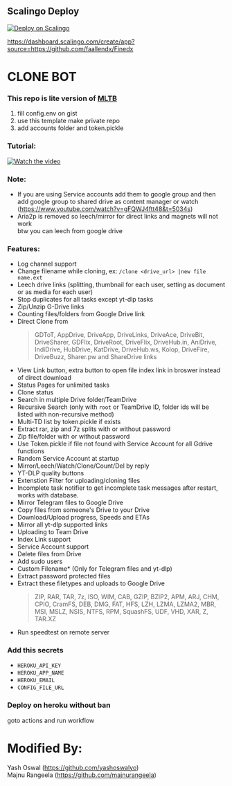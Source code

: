 ## Scalingo Deploy

[![Deploy on Scalingo](https://cdn.scalingo.com/deploy/button.svg)](https://my.scalingo.com/deploy?source=https://github.com/faallendx/finedx#master)

https://dashboard.scalingo.com/create/app?source=https://github.com/faallendx/Finedx

# CLONE BOT
### This repo is lite version of <a href="https://github.com/anasty17/mirror-leech-telegram-bot">MLTB</a>

1. fill config.env on gist <br>
2. use this template make private repo <br>
3. add accounts folder and token.pickle <br>

### Tutorial:
[![Watch the video](https://img.youtube.com/vi/ZK4e7n1jEE0/hqdefault.jpg)](https://youtu.be/ZK4e7n1jEE0)

### Note: 
- If you are using Service accounts add them to google group and then add google group to shared drive as content manager or watch (https://www.youtube.com/watch?v=gFQWJ4ftt48&t=5034s)
- Aria2p is removed so leech/mirror for direct links and magnets will not work <br>
btw you can leech from google drive

### Features:
- Log channel support
- Change filename while cloning, ex: `/clone <drive_url> |new file name.ext`
- Leech drive links (splitting, thumbnail for each user, setting as document or as media for each user)
- Stop duplicates for all tasks except yt-dlp tasks
- Zip/Unzip G-Drive links
- Counting files/folders from Google Drive link
- Direct Clone from 
  > GDToT, AppDrive, DriveApp, DriveLinks, DriveAce, DriveBit, DriveSharer, GDFlix, DriveRoot, DriveFlix, DriveHub.in, AniDrive, IndiDrive, HubDrive, KatDrive, DriveHub.ws, Kolop, DriveFire, DriveBuzz, Sharer.pw and ShareDrive links
- View Link button, extra button to open file index link in broswer instead of direct download
- Status Pages for unlimited tasks
- Clone status
- Search in multiple Drive folder/TeamDrive
- Recursive Search (only with `root` or TeamDrive ID, folder ids will be listed with non-recursive method)
- Multi-TD list by token.pickle if exists
- Extract rar, zip and 7z splits with or without password
- Zip file/folder with or without password
- Use Token.pickle if file not found with Service Account for all Gdrive functions
- Random Service Account at startup
- Mirror/Leech/Watch/Clone/Count/Del by reply
- YT-DLP quality buttons
- Extenstion Filter for uploading/cloning files
- Incomplete task notifier to get incomplete task messages after restart, works with database.
- Mirror Telegram files to Google Drive
- Copy files from someone's Drive to your Drive
- Download/Upload progress, Speeds and ETAs
- Mirror all yt-dlp supported links
- Uploading to Team Drive
- Index Link support
- Service Account support
- Delete files from Drive
- Add sudo users
- Custom Filename* (Only for Telegram files and yt-dlp)
- Extract password protected files
- Extract these filetypes and uploads to Google Drive
  > ZIP, RAR, TAR, 7z, ISO, WIM, CAB, GZIP, BZIP2, APM, ARJ, CHM, CPIO, CramFS, DEB, DMG, FAT, HFS, LZH, LZMA, LZMA2, MBR, MSI, MSLZ, NSIS, NTFS, RPM, SquashFS, UDF, VHD, XAR, Z, TAR.XZ
- Run speedtest on remote server
  
### Add this secrets
- `HEROKU_API_KEY`
- `HEROKU_APP_NAME`
- `HEROKU_EMAIL`
- `CONFIG_FILE_URL`

### Deploy on heroku without ban
goto actions and run workflow

# Modified By:
Yash Oswal (https://github.com/yashoswalyo) <br>
Majnu Rangeela (https://github.com/majnurangeela)
